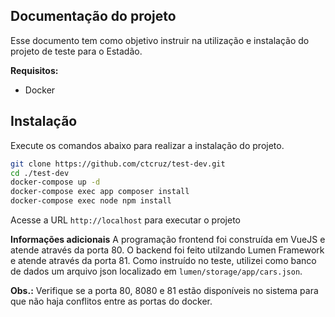 ## Documentação do projeto

Esse documento tem como objetivo instruir na utilização e instalação do projeto de teste para o Estadão.

**Requisitos:**

- Docker

## Instalação

Execute os comandos abaixo para realizar a instalação do projeto.

```sh
git clone https://github.com/ctcruz/test-dev.git
cd ./test-dev
docker-compose up -d
docker-compose exec app composer install
docker-compose exec node npm install
```

Acesse a URL `http://localhost` para executar o projeto

**Informações adicionais**
A programação frontend foi construída em VueJS e atende através da porta 80. O backend foi feito utilzando Lumen Framework e atende através da porta 81. Como instruído no teste, utilizei como banco de dados um arquivo json localizado em `lumen/storage/app/cars.json`.

**Obs.:** Verifique se a porta 80, 8080 e 81 estão disponíveis no sistema para que não haja conflitos entre as portas do docker.